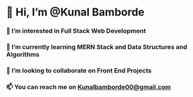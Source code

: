 # 👋 Hi, I’m @Kunal Bamborde
### 👀 I’m interested in Full Stack Web Development
### 🌱 I’m currently learning MERN Stack and Data Structures and Algorithms
### 💞️ I’m looking to collaborate on Front End Projects
### 📫 You can reach me on Kunalbamborde00@gmail.com

<!---
Kbamborde/Kbamborde is a ✨ special ✨ repository because its `README.md` (this file) appears on your GitHub profile.
You can click the Preview link to take a look at your changes.
--->
